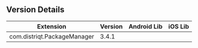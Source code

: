 ## Version Details

| Extension | Version | Android Lib | iOS Lib |
| --- | --- | --- | --- |
| com.distriqt.PackageManager | 3.4.1 |  |  |
